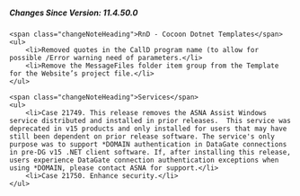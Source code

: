 ﻿<h5 id="SinceVersion">Changes Since Version: 11.4.50.0</h5>

    <span class="changeNoteHeading">RnD - Cocoon Dotnet Templates</span>
    <ul>
        <li>Removed quotes in the CallD program name (to allow for possible /Error warning need of parameters.</li>
        <li>Remove the MessageFiles folder item group from the Template for the Website’s project file.</li>
    </ul>

    <span class="changeNoteHeading">Services</span>
    <ul>
        <li>Case 21749. This release removes the ASNA Assist Windows service distributed and installed in prior releases.  This service was deprecated in v15 products and only installed for users that may have still been dependent on prior release software. The service's only purpose was to support *DOMAIN authentication in DataGate connections in pre-DG v15 .NET client software. If, after installing this release, users experience DataGate connection authentication exceptions when using *DOMAIN, please contact ASNA for support.</li>
        <li>Case 21750. Enhance security.</li>
    </ul>
